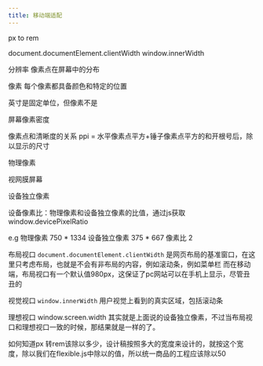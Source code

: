 ```yaml
---
title: 移动端适配
---
```

px to rem

document.documentElement.clientWidth
window.innerWidth

分辨率 像素点在屏幕中的分布

像素 每个像素都具备颜色和特定的位置

英寸是固定单位，但像素不是

屏幕像素密度

像素点和清晰度的关系 ppi = 水平像素点平方+锤子像素点平方的和开根号后，除以显示的尺寸

物理像素
 
视网膜屏幕

设备独立像素

设备像素比：物理像素和设备独立像素的比值，通过js获取 window.devicePixelRatio

e.g 
物理像素 750 * 1334
设备独立像素 375 * 667
像素比 2


布局视口 `document.documentElement.clientWidth`
是网页布局的基准窗口，在这里只考虑布局，也就是不会有非布局的内容，例如滚动条，例如菜单栏
而在移动端，布局视口有一个默认值980px，这保证了pc网站可以在手机上显示，尽管丑丑的

视觉视口 `window.innerWidth` 
用户视觉上看到的真实区域，包括滚动条

理想视口 window.screen.width 
其实就是上面说的设备独立像素，不过当布局视口和理想视口一致的时候，那结果就是一样的了。


如何知道px 转rem该除以多少，设计稿按照多大的宽度来设计的，就按这个宽度，除以我们在flexible.js中除以的值，所以统一商品的工程应该除以50
